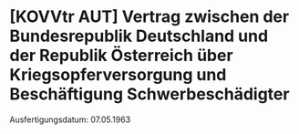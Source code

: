 # [KOVVtr AUT] Vertrag zwischen der Bundesrepublik Deutschland und der Republik Österreich über Kriegsopferversorgung und Beschäftigung Schwerbeschädigter

Ausfertigungsdatum: 07.05.1963

 